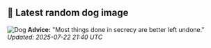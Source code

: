 ## 🐶 Latest random dog image
![Dog](https://images.dog.ceo/breeds/rottweiler/n02106550_11465.jpg)
**Advice:** "Most things done in secrecy are better left undone."
*Updated: 2025-07-22 21:40 UTC*
